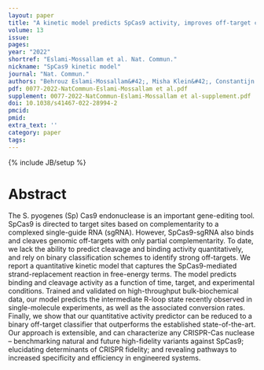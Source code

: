```yaml
---
layout: paper
title: "A kinetic model predicts SpCas9 activity, improves off-target classification, and reveals the physical basis of targeting fidelity"
volume: 13 
issue:
pages:
year: "2022"
shortref: "Eslami-Mossallam et al. Nat. Commun."
nickname: "SpCas9 kinetic model"
journal: "Nat. Commun."
authors: "Behrouz Eslami-Mossallam&#42;, Misha Klein&#42;, Constantijn V. D. Smagt&#42;, Koen V. D. Sanden&#42;, Stephen K. Jones Jr., John A. Hawkins, Ilya J. Finkelstein, and Martin Depken(&#42; co-first authors) (&dagger; co-corresponding) "
pdf: 0077-2022-NatCommun-Eslami-Mossallam et al.pdf
supplement: 0077-2022-NatCommun-Eslami-Mossallam et al-supplement.pdf
doi: 10.1038/s41467-022-28994-2
pmcid:
pmid: 
extra_text: ''
category: paper
tags:
---
```

{% include JB/setup %}

# Abstract
The S. pyogenes (Sp) Cas9 endonuclease is an important gene-editing tool. SpCas9 is directed to target sites based on complementarity to a complexed single-guide RNA (sgRNA). However, SpCas9-sgRNA also binds and cleaves genomic off-targets with only partial complementarity. To date, we lack the ability to predict cleavage and binding activity quantitatively, and rely on binary classification schemes to identify strong off-targets. We report a quantitative kinetic model that captures the SpCas9-mediated strand-replacement reaction in free-energy terms. The model predicts binding and cleavage activity as a function of time, target, and experimental conditions. Trained and validated on high-throughput bulk-biochemical data, our model predicts the intermediate R-loop state recently observed in single-molecule experiments, as well as the associated conversion rates. Finally, we show that our quantitative activity predictor can be reduced to a binary off-target classifier that outperforms the established state-of-the-art. Our approach is extensible, and can characterize any CRISPR-Cas nuclease – benchmarking natural and future high-fidelity variants against SpCas9; elucidating determinants of CRISPR fidelity; and revealing pathways to increased specificity and efficiency in engineered systems.
